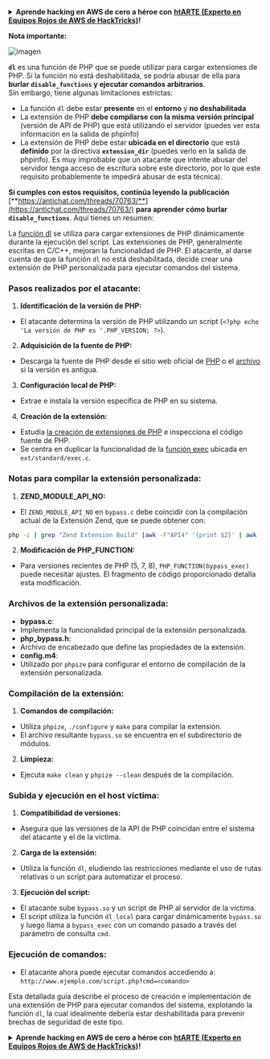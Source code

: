 <details>

<summary><strong>Aprende hacking en AWS de cero a héroe con</strong> <a href="https://training.hacktricks.xyz/courses/arte"><strong>htARTE (Experto en Equipos Rojos de AWS de HackTricks)</strong></a><strong>!</strong></summary>

Otras formas de apoyar a HackTricks:

* Si quieres ver tu **empresa anunciada en HackTricks** o **descargar HackTricks en PDF** ¡Consulta los [**PLANES DE SUSCRIPCIÓN**](https://github.com/sponsors/carlospolop)!
* Obtén la [**merchandising oficial de PEASS & HackTricks**](https://peass.creator-spring.com)
* Descubre [**La Familia PEASS**](https://opensea.io/collection/the-peass-family), nuestra colección de [**NFTs**](https://opensea.io/collection/the-peass-family) exclusivos
* **Únete al** 💬 [**grupo de Discord**](https://discord.gg/hRep4RUj7f) o al [**grupo de telegram**](https://t.me/peass) o **síguenos** en **Twitter** 🐦 [**@carlospolopm**](https://twitter.com/hacktricks_live)**.**
* **Comparte tus trucos de hacking enviando PRs a los repositorios de** [**HackTricks**](https://github.com/carlospolop/hacktricks) y [**HackTricks Cloud**](https://github.com/carlospolop/hacktricks-cloud).

</details>

**Nota importante:**

![imagen](https://user-images.githubusercontent.com/84577967/174675487-a4c4ca06-194f-4725-85af-231a2f35d56c.png)

**`dl`** es una función de PHP que se puede utilizar para cargar extensiones de PHP. Si la función no está deshabilitada, se podría abusar de ella para **burlar `disable_functions` y ejecutar comandos arbitrarios**.\
Sin embargo, tiene algunas limitaciones estrictas:

* La función `dl` debe estar **presente** en el **entorno** y **no deshabilitada**
* La extensión de PHP **debe compilarse con la misma versión principal** (versión de API de PHP) que está utilizando el servidor (puedes ver esta información en la salida de phpinfo)
* La extensión de PHP debe estar **ubicada en el directorio** que está **definido** por la directiva **`extension_dir`** (puedes verlo en la salida de phpinfo). Es muy improbable que un atacante que intente abusar del servidor tenga acceso de escritura sobre este directorio, por lo que este requisito probablemente te impedirá abusar de esta técnica).

**Si cumples con estos requisitos, continúa leyendo la publicación** [**https://antichat.com/threads/70763/**](https://antichat.com/threads/70763/) **para aprender cómo burlar `disable_functions`**. Aquí tienes un resumen:

La [función dl](http://www.php.net/manual/en/function.dl.php) se utiliza para cargar extensiones de PHP dinámicamente durante la ejecución del script. Las extensiones de PHP, generalmente escritas en C/C++, mejoran la funcionalidad de PHP. El atacante, al darse cuenta de que la función `dl` no está deshabilitada, decide crear una extensión de PHP personalizada para ejecutar comandos del sistema.

### Pasos realizados por el atacante:

1. **Identificación de la versión de PHP:**
- El atacante determina la versión de PHP utilizando un script (`<?php echo 'La versión de PHP es '.PHP_VERSION; ?>`).

2. **Adquisición de la fuente de PHP:**
- Descarga la fuente de PHP desde el sitio web oficial de [PHP](http://www.php.net/downloads.php) o el [archivo](http://museum.php.net) si la versión es antigua.

3. **Configuración local de PHP:**
- Extrae e instala la versión específica de PHP en su sistema.

4. **Creación de la extensión:**
- Estudia [la creación de extensiones de PHP](http://www.php.net/manual/en/zend.creating.php) e inspecciona el código fuente de PHP.
- Se centra en duplicar la funcionalidad de la [función exec](http://www.php.net/manual/en/function.exec.php) ubicada en `ext/standard/exec.c`.

### Notas para compilar la extensión personalizada:

1. **ZEND_MODULE_API_NO:**
- El `ZEND_MODULE_API_NO` en `bypass.c` debe coincidir con la compilación actual de la Extensión Zend, que se puede obtener con:
```bash
php -i | grep "Zend Extension Build" |awk -F"API4" '{print $2}' | awk -F"," '{print $1}'
```

2. **Modificación de PHP_FUNCTION:**
- Para versiones recientes de PHP (5, 7, 8), `PHP_FUNCTION(bypass_exec)` puede necesitar ajustes. El fragmento de código proporcionado detalla esta modificación.

### Archivos de la extensión personalizada:

- **bypass.c**:
- Implementa la funcionalidad principal de la extensión personalizada.
- **php_bypass.h**:
- Archivo de encabezado que define las propiedades de la extensión.
- **config.m4**:
- Utilizado por `phpize` para configurar el entorno de compilación de la extensión personalizada.

### Compilación de la extensión:

1. **Comandos de compilación:**
- Utiliza `phpize`, `./configure` y `make` para compilar la extensión.
- El archivo resultante `bypass.so` se encuentra en el subdirectorio de módulos.

2. **Limpieza:**
- Ejecuta `make clean` y `phpize --clean` después de la compilación.

### Subida y ejecución en el host víctima:

1. **Compatibilidad de versiones:**
- Asegura que las versiones de la API de PHP coincidan entre el sistema del atacante y el de la víctima.

2. **Carga de la extensión:**
- Utiliza la función `dl`, eludiendo las restricciones mediante el uso de rutas relativas o un script para automatizar el proceso.

3. **Ejecución del script:**
- El atacante sube `bypass.so` y un script de PHP al servidor de la víctima.
- El script utiliza la función `dl_local` para cargar dinámicamente `bypass.so` y luego llama a `bypass_exec` con un comando pasado a través del parámetro de consulta `cmd`.

### Ejecución de comandos:

- El atacante ahora puede ejecutar comandos accediendo a: `http://www.ejemplo.com/script.php?cmd=<comando>`


Esta detallada guía describe el proceso de creación e implementación de una extensión de PHP para ejecutar comandos del sistema, explotando la función `dl`, la cual idealmente debería estar deshabilitada para prevenir brechas de seguridad de este tipo.


<details>

<summary><strong>Aprende hacking en AWS de cero a héroe con</strong> <a href="https://training.hacktricks.xyz/courses/arte"><strong>htARTE (Experto en Equipos Rojos de AWS de HackTricks)</strong></a><strong>!</strong></summary>

Otras formas de apoyar a HackTricks:

* Si quieres ver tu **empresa anunciada en HackTricks** o **descargar HackTricks en PDF** ¡Consulta los [**PLANES DE SUSCRIPCIÓN**](https://github.com/sponsors/carlospolop)!
* Obtén la [**merchandising oficial de PEASS & HackTricks**](https://peass.creator-spring.com)
* Descubre [**La Familia PEASS**](https://opensea.io/collection/the-peass-family), nuestra colección de [**NFTs**](https://opensea.io/collection/the-peass-family) exclusivos
* **Únete al** 💬 [**grupo de Discord**](https://discord.gg/hRep4RUj7f) o al [**grupo de telegram**](https://t.me/peass) o **síguenos** en **Twitter** 🐦 [**@carlospolopm**](https://twitter.com/hacktricks_live)**.**
* **Comparte tus trucos de hacking enviando PRs a los repositorios de** [**HackTricks**](https://github.com/carlospolop/hacktricks) y [**HackTricks Cloud**](https://github.com/carlospolop/hacktricks-cloud).

</details>

